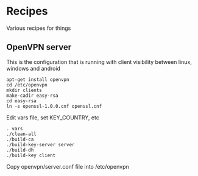# Recipes
Various recipes for things

## OpenVPN server

This is the configuration that is running with client visibility between
linux, windows and android

	apt-get install openvpn
	cd /etc/openvpn
	mkdir clients
	make-cadir easy-rsa
	cd easy-rsa
	ln -s openssl-1.0.0.cnf openssl.cnf

Edit vars file, set KEY_COUNTRY, etc

	. vars
	./clean-all
	./build-ca
	./build-key-server server
	./build-dh
	./build-key client

Copy openvpn/server.conf file into /etc/openvpn


